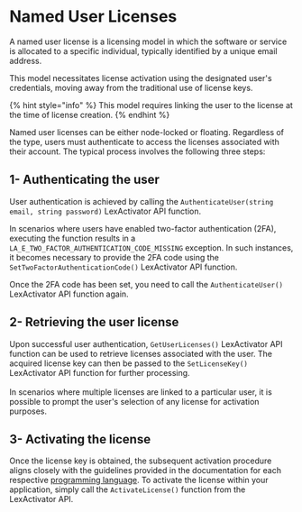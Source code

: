 # Named User Licenses

A named user license is a licensing model in which the software or service is allocated to a specific individual, typically identified by a unique email address.&#x20;

This model necessitates license activation using the designated user's credentials, moving away from the traditional use of license keys.

{% hint style="info" %}
This model requires linking the user to the license at the time of license creation.
{% endhint %}

Named user licenses can be either node-locked or floating. Regardless of the type, users must authenticate to access the licenses associated with their account. The typical process involves the following three steps:

## 1- Authenticating the user

User authentication is achieved by calling the `AuthenticateUser(string email, string password)` LexActivator API function.

In scenarios where users have enabled two-factor authentication (2FA), executing the function results in a `LA_E_TWO_FACTOR_AUTHENTICATION_CODE_MISSING` exception. In such instances, it becomes necessary to provide the 2FA code using the `SetTwoFactorAuthenticationCode()` LexActivator API function.

Once the 2FA code has been set, you need to call the `AuthenticateUser()` LexActivator API function again.

## 2- Retrieving the user license

Upon successful user authentication, `GetUserLicenses()` LexActivator API function can be used to retrieve licenses associated with the user. The acquired license key can then be passed to the `SetLicenseKey()` LexActivator API function for further processing. \
\
In scenarios where multiple licenses are linked to a particular user, it is possible to prompt the user's selection of any license for activation purposes.

## 3- Activating the license

Once the license key is obtained, the subsequent activation procedure aligns closely with the guidelines provided in the documentation for each respective [programming language](node-locked-licenses/using-lexactivator/). To activate the license within your application, simply call the `ActivateLicense()` function from the LexActivator API.
